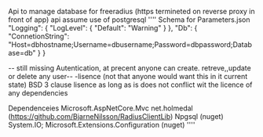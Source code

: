 Api to manage database for freeradius (https termineted on reverse proxy in front of app)
api assume use of postgresql
''''
Schema for Parameters.json
"Logging": {
    "LogLevel": {
      "Default":  "Warning"
    }
  },
  "Db": {
    "ConnetionString": "Host=dbhostname;Username=dbusername;Password=dbpassword;Database=db"
  }
}

-- still missing Autentication, at precent anyone can create. retreve,,update or delete any user--
-lisence (not that anyone would want this in it current state) BSD 3 clause lisence as long as is does not conflict wit the licence of any dependencies

Dependenceies 
Microsoft.AspNetCore.Mvc
net.holmedal (https://github.com/BjarneNilsson/RadiusClientLib)
Npgsql (nuget)
System.IO;
Microsoft.Extensions.Configuration (nuget)
''''



